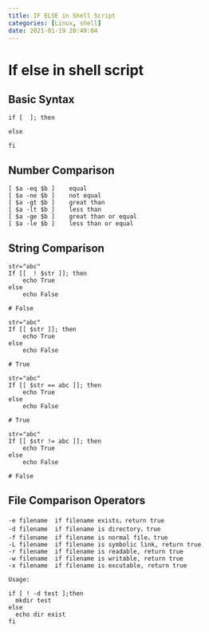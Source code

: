 ```yaml
---
title: IF ELSE in Shell Script
categories: [Linux, shell]
date: 2021-01-19 20:49:04
---
```


# If else in shell script

## Basic Syntax

```
if [  ]; then

else

fi
```

 <!-- more -->

## Number Comparison

```
[ $a -eq $b ]    equal
[ $a -ne $b ]    not equal
[ $a -gt $b ]    great than
[ $a -lt $b ]    less than
[ $a -ge $b ]    great than or equal
[ $a -le $b ]    less than or equal
```

## String Comparison

```
str="abc"
If [[  ! $str ]]; then
    echo True
else
    echo False

# False
```

```
str="abc"
If [[ $str ]]; then
    echo True
else
    echo False

# True
```

```
str="abc"
If [[ $str == abc ]]; then
    echo True
else
    echo False

# True
```

```
str="abc"
If [[ $str != abc ]]; then
    echo True
else
    echo False

# False
```

## File Comparison Operators

```
-e filename  if filename exists，return true
-d filename  if filename is directory，true
-f filename  if filename is normal file，true
-L filename  if filename is symbolic link, return true
-r filename  if filename is readable, return true
-w filename  if filename is writable, return true
-x filename  if filename is excutable, return true

Usage:

if [ ! -d test ];then
  mkdir test
else
  echo dir exist
fi

```
